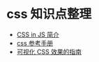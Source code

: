 # css 知识点整理

- [CSS in JS 简介](http://www.ruanyifeng.com/blog/2017/04/css_in_js.html)
- [css 参考手册](http://css.doyoe.com/)
- [可视化 CSS 效果的指南](https://cssreference.io/)
